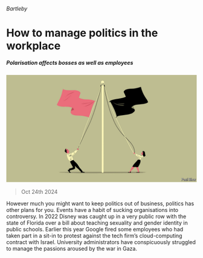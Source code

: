 ###### Bartleby

# How to manage politics in the workplace 

##### Polarisation affects bosses as well as employees 

![image](images/20241026_WBD002.jpg) 

> Oct 24th 2024 

However much you might want to keep politics out of business, politics has other plans for you. Events have a habit of sucking organisations into controversy. In 2022 Disney was caught up in a very public row with the state of Florida over a bill about teaching sexuality and gender identity in public schools. Earlier this year Google fired some employees who had taken part in a sit-in to protest against the tech firm’s cloud-computing contract with Israel. University administrators have conspicuously struggled to manage the passions aroused by the war in Gaza.

